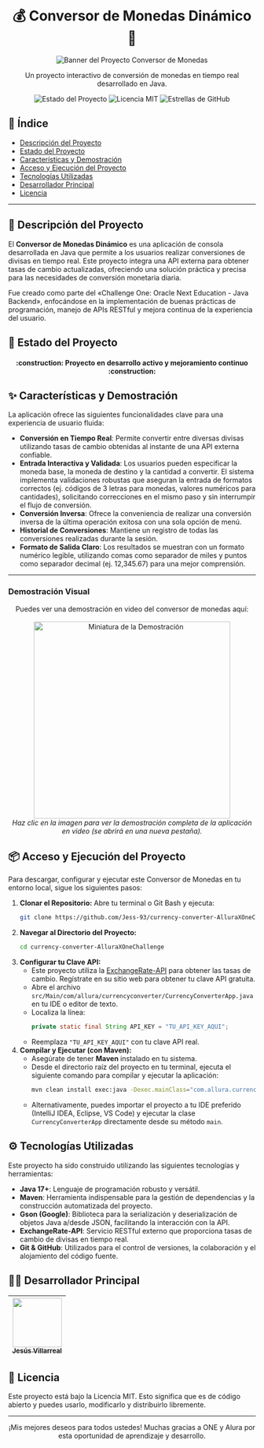 <h1 align="center">
    💰 Conversor de Monedas Dinámico 💱
</h1>

<p align="center">
    <img src="https://i.postimg.cc/jStZHgMM/Monedas.png" alt="Banner del Proyecto Conversor de Monedas">
</p>

<p align="center">
    Un proyecto interactivo de conversión de monedas en tiempo real desarrollado en Java.
</p>

<p align="center">
    <img src="https://img.shields.io/badge/STATUS-EN%20DESARROLLO-yellowgreen" alt="Estado del Proyecto">
    <img src="https://img.shields.io/badge/License-MIT-blue.svg" alt="Licencia MIT">
    <img src="https://img.shields.io/github/stars/Jess-93/currency-converter-AlluraXOneChallenge?style=social" alt="Estrellas de GitHub">
</p>

## 📖 Índice

* [Descripción del Proyecto](#-descripción-del-proyecto)
* [Estado del Proyecto](#-estado-del-proyecto)
* [Características y Demostración](#-características-y-demostración)
* [Acceso y Ejecución del Proyecto](#-acceso-y-ejecución-del-proyecto)
* [Tecnologías Utilizadas](#-tecnologías-utilizadas)
* [Desarrollador Principal](#-desarrollador-principal)
* [Licencia](#-licencia)

---

## 🚀 Descripción del Proyecto

El <strong>Conversor de Monedas Dinámico</strong> es una aplicación de consola desarrollada en Java que permite a los usuarios realizar conversiones de divisas en tiempo real. Este proyecto integra una API externa para obtener tasas de cambio actualizadas, ofreciendo una solución práctica y precisa para las necesidades de conversión monetaria diaria.

Fue creado como parte del «Challenge One: Oracle Next Education - Java Backend», enfocándose en la implementación de buenas prácticas de programación, manejo de APIs RESTful y mejora continua de la experiencia del usuario.

## 🚧 Estado del Proyecto

<h4 align="center">
:construction: Proyecto en desarrollo activo y mejoramiento continuo :construction:
</h4>

## ✨ Características y Demostración

La aplicación ofrece las siguientes funcionalidades clave para una experiencia de usuario fluida:

-   **Conversión en Tiempo Real**: Permite convertir entre diversas divisas utilizando tasas de cambio obtenidas al instante de una API externa confiable.
-   **Entrada Interactiva y Validada**: Los usuarios pueden especificar la moneda base, la moneda de destino y la cantidad a convertir. El sistema implementa validaciones robustas que aseguran la entrada de formatos correctos (ej. códigos de 3 letras para monedas, valores numéricos para cantidades), solicitando correcciones en el mismo paso y sin interrumpir el flujo de conversión.
-   **Conversión Inversa**: Ofrece la conveniencia de realizar una conversión inversa de la última operación exitosa con una sola opción de menú.
-   **Historial de Conversiones**: Mantiene un registro de todas las conversiones realizadas durante la sesión.
-   **Formato de Salida Claro**: Los resultados se muestran con un formato numérico legible, utilizando comas como separador de miles y puntos como separador decimal (ej. 12,345.67) para una mejor comprensión.

---

### Demostración Visual    
<p align="center">
    Puedes ver una demostración en video del conversor de monedas aquí:
    <br><br>
    <a href="https://vimeo.com/1102717817?share=copy" target="_blank">
        <img src="assets/thumb.jpg" alt="Miniatura de la Demostración" width="400">
    </a>
    <br>
    <em>Haz clic en la imagen para ver la demostración completa de la aplicación en video (se abrirá en una nueva pestaña).</em>
</p>

## 📦 Acceso y Ejecución del Proyecto

Para descargar, configurar y ejecutar este Conversor de Monedas en tu entorno local, sigue los siguientes pasos:

1.  **Clonar el Repositorio:**
    Abre tu terminal o Git Bash y ejecuta:
    ```bash
    git clone https://github.com/Jess-93/currency-converter-AlluraXOneChallenge.git
    ```
2.  **Navegar al Directorio del Proyecto:**
    ```bash
    cd currency-converter-AlluraXOneChallenge
    ```
3.  **Configurar tu Clave API:**
    * Este proyecto utiliza la [ExchangeRate-API](https://www.exchangerate-api.com/) para obtener las tasas de cambio. Regístrate en su sitio web para obtener tu clave API gratuita.
    * Abre el archivo `src/Main/com/allura/currencyconverter/CurrencyConverterApp.java` en tu IDE o editor de texto.
    * Localiza la línea:
        ```java
        private static final String API_KEY = "TU_API_KEY_AQUI";
        ```
    * Reemplaza `"TU_API_KEY_AQUI"` con tu clave API real.
4.  **Compilar y Ejecutar (con Maven):**
    * Asegúrate de tener **Maven** instalado en tu sistema.
    * Desde el directorio raíz del proyecto en tu terminal, ejecuta el siguiente comando para compilar y ejecutar la aplicación:
        ```bash
        mvn clean install exec:java -Dexec.mainClass="com.allura.currencyconverter.CurrencyConverterApp"
        ```
    * Alternativamente, puedes importar el proyecto a tu IDE preferido (IntelliJ IDEA, Eclipse, VS Code) y ejecutar la clase `CurrencyConverterApp` directamente desde su método `main`.

## ⚙️ Tecnologías Utilizadas

Este proyecto ha sido construido utilizando las siguientes tecnologías y herramientas:

* **Java 17+**: Lenguaje de programación robusto y versátil.
* **Maven**: Herramienta indispensable para la gestión de dependencias y la construcción automatizada del proyecto.
* **Gson (Google)**: Biblioteca para la serialización y deserialización de objetos Java a/desde JSON, facilitando la interacción con la API.
* **ExchangeRate-API**: Servicio RESTful externo que proporciona tasas de cambio de divisas en tiempo real.
* **Git & GitHub**: Utilizados para el control de versiones, la colaboración y el alojamiento del código fuente.

## 👨‍💻 Desarrollador Principal

| [<img src="https://i.postimg.cc/Jhy60y68/github.jpg" width=100><br><sub>Jesús Villarreal</sub>](https://github.com/Jess-93) |
| :---: |

## 📄 Licencia

Este proyecto está bajo la Licencia MIT. Esto significa que es de código abierto y puedes usarlo, modificarlo y distribuirlo libremente. 

---
<p align="center">
  ¡Mis mejores deseos para todos ustedes! Muchas gracias a ONE y Alura por esta oportunidad de aprendizaje y desarrollo. 
</p>
